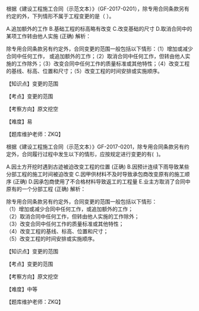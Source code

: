 <p>根据《建设工程施工合同（示范文本）》（GF-2017-0201），除专用合同条款另有约定的外，下列情形不属于工程变更的是（ ）。</p>
A.追加额外的工作
B.基础工程的标高略有改变
C.改变基础的尺寸
D.取消合同中的某项工作转由他人实施  (正确)
解析：<p>除专用合同条款另有约定外，合同变更的范围一般包括以下情形：（1）增加或减少合同中任何工作， 或追加额外的工作；（2）取消合同中任何工作，但转由他人实施的工作除外；（3）改变合同中任何工作的质量标准或其他特性；（4）改变工程的基线、标高、位置和尺寸；（5）改变工程的时间安排或实施顺序。</p><p>【知识点】变更的范围</p><p>【考点】变更的范围</p><p>【考察方向】原文挖空</p><p>【难度】易</p><p>【题库维护老师：ZKQ】</p>
<p>根据《建设工程施工合同（示范文本）》GF-2017-0201，除专用合同条款另有约定外，合同履行过程中发生以下的情形，应按规定进行变更的有( &nbsp;)。</p>
A.因土方开挖时遇到古迹被迫改变工程的位置  (正确)
B.因预计连续下雨导致某些分部工程的施工时间被迫改变
C.因甲供材料不及时导致承包商改变原有的施工顺序  (正确)
D.因承包商使用了不合格材料导致返工的工程量
E.业主方取消了合同中原有的一个分部工程  (正确)
解析：<p>除专用合同条款另有约定外，合同变更的范围一般包括以下情形：<br/>（1）增加或减少合同中任何工作，或追加额外的工作；<br/>（2）取消合同中任何工作，但转由他人实施的工作除外；<br/>（3）改变合同中任何工作的质量标准或其他特性；<br/>（4）改变工程的基线、标高、位置和尺寸；<br/>（5）改变工程的时间安排或实施顺序。</p><p>【知识点】变更的范围</p><p>【考点】变更的范围</p><p>【考察方向】原文挖空</p><p>【难度】中等</p><p>【题库维护老师：ZKQ】</p>
